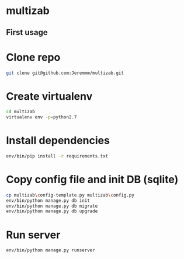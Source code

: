 # multizab

## First usage

# Clone repo
```bash
git clone git@github.com:Jeremmm/multizab.git
```

# Create virtualenv
```bash
cd multizab
virtualenv env -p=python2.7
```

# Install dependencies
```bash
env/bin/pip install -r requirements.txt
```

# Copy config file and init DB (sqlite)
```bash
cp multizab\config-template.py multizab\config.py
env/bin/python manage.py db init
env/bin/python manage.py db migrate
env/bin/python manage.py db upgrade
```

# Run server
```bash
env/bin/python manage.py runserver
```


